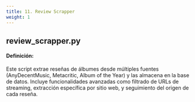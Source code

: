 ```yaml
---
title: 11. Review Scrapper
weight: 1
---
```


## review_scrapper.py

#### Definición:

Este script extrae reseñas de álbumes desde múltiples fuentes (AnyDecentMusic, Metacritic, Album of the Year) y las almacena en la base de datos. Incluye funcionalidades avanzadas como filtrado de URLs de streaming, extracción específica por sitio web, y seguimiento del origen de cada reseña.

